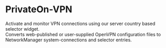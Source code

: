 PrivateOn-VPN
=============

Activate and monitor VPN connections using our server country based selector widget. <BR>
Converts web-published or user-supplied OpenVPN configuration files to <BR>
NetworkManager system-connections and selector entries.
